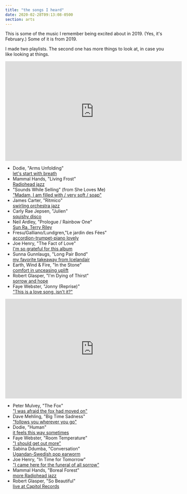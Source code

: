 ```yaml
---
title: "the songs I heard"
date: 2020-02-28T09:13:08-0500
section: arts
---
```


This is some of the music I remember being excited about in 2019.
(Yes, it's February.) Some of it is from 2019.

I made two playlists.
The second one has more things to look at, in case you like looking at
things.

<iframe width="560" height="315" src="https://www.youtube.com/embed/videoseries?list=PLViMBXn2ZeK-9P6fPk3_6NB7JcH4ONx_P" frameborder="0" allow="accelerometer; autoplay; encrypted-media; gyroscope; picture-in-picture" allowfullscreen></iframe>

- Dodie, "Arms Unfolding" <br /> [let's start with breath](https://www.youtube.com/watch?v=5aW8ZN43UMA&list=PLViMBXn2ZeK-9P6fPk3_6NB7JcH4ONx_P)
- Mammal Hands, "Living Frost" <br /> [Radiohead jazz](https://www.youtube.com/watch?v=kKZGpGUdx2Q&list=PLViMBXn2ZeK-9P6fPk3_6NB7JcH4ONx_P&index=2)
- "Sounds While Selling" (from She Loves Me) <br /> ["Madam, I am filled with / very soft / soap"](https://www.youtube.com/watch?v=p4HyfsQ7KJM&list=PLViMBXn2ZeK-9P6fPk3_6NB7JcH4ONx_P&index=3)
- James Carter, "Ritmico" <br /> [swirling orchestra jazz](https://www.youtube.com/watch?v=ypEeVqa8mUQ&list=PLViMBXn2ZeK-9P6fPk3_6NB7JcH4ONx_P&index=4)
- Carly Rae Jepsen, "Julien" <br /> [squishy disco](https://www.youtube.com/watch?v=R0a5VJX0_6s&list=PLViMBXn2ZeK-9P6fPk3_6NB7JcH4ONx_P&index=5)
- Neil Ardley, "Prologue / Rainbow One" <br /> [Sun Ra, Terry Riley](https://www.youtube.com/watch?v=HBguis9Gmu4&list=PLViMBXn2ZeK-9P6fPk3_6NB7JcH4ONx_P&index=6)
- Fresu/Galliano/Lundgren,"Le jardin des Fées" <br /> [accordion-trumpet-piano lovely](https://www.youtube.com/watch?v=6aAn2gLUxEQ&list=PLViMBXn2ZeK-9P6fPk3_6NB7JcH4ONx_P&index=7)
- Joe Henry, "The Fact of Love" <br /> [I'm so grateful for this album](https://www.youtube.com/watch?v=I8Jq3YGgpCU&list=PLViMBXn2ZeK-9P6fPk3_6NB7JcH4ONx_P&index=8)
- Sunna Gunnlaugs, "Long Pair Bond" <br /> [my favorite takeaway from Icelandair](https://www.youtube.com/watch?v=DnfhpIdrS5g&list=PLViMBXn2ZeK-9P6fPk3_6NB7JcH4ONx_P&index=9)
- Earth, Wind & Fire, "In the Stone" <br /> [comfort in unceasing uplift](https://www.youtube.com/watch?v=vrmBDn-NKgU&list=PLViMBXn2ZeK-9P6fPk3_6NB7JcH4ONx_P&index=10)
- Robert Glasper, "I'm Dying of Thirst" <br /> [sorrow and hope](https://www.youtube.com/watch?v=QqJwk7GpYys&list=PLViMBXn2ZeK-9P6fPk3_6NB7JcH4ONx_P&index=11)
- Faye Webster, "Jonny (Reprise)" <br /> ["This is a love song, isn't it?"](https://www.youtube.com/watch?v=Mtv-kLmOxUs&list=PLViMBXn2ZeK-9P6fPk3_6NB7JcH4ONx_P&index=12)

<iframe width="560" height="315" src="https://www.youtube.com/embed/videoseries?list=PLViMBXn2ZeK_K7d6pNghQJwdIvFycFOVS" frameborder="0" allow="accelerometer; autoplay; encrypted-media; gyroscope; picture-in-picture" allowfullscreen></iframe>

- Peter Mulvey, "The Fox" <br /> ["I was afraid the fox had moved on"](https://www.youtube.com/watch?v=8eT9l6cP-bk&list=PLViMBXn2ZeK_K7d6pNghQJwdIvFycFOVS&index=1)
- Dave Mehling, "Big Time Sadness" <br /> ["follows you wherever you go"](https://www.youtube.com/watch?v=Jxnzm4_XGzc&list=PLViMBXn2ZeK_K7d6pNghQJwdIvFycFOVS&index=2)
- Dodie, "Human" <br /> [it feels this way sometimes](https://www.youtube.com/watch?v=T60XUVrnYt4&list=PLViMBXn2ZeK_K7d6pNghQJwdIvFycFOVS&index=3)
- Faye Webster, "Room Temperature" <br /> ["I should get out more"](https://www.youtube.com/watch?v=nMybE4Ge6hM&list=PLViMBXn2ZeK_K7d6pNghQJwdIvFycFOVS&index=4)
- Sabina Ddumba, "Conversation" <br /> [Ugandan-Swedish pop earworm](https://www.youtube.com/watch?v=ISWu1UZyMPU&list=PLViMBXn2ZeK_K7d6pNghQJwdIvFycFOVS&index=5)
- Joe Henry, "In Time for Tomorrow" <br /> ["I came here for the funeral of all sorrow"](https://www.youtube.com/watch?v=U-doEDprb5U&list=PLViMBXn2ZeK_K7d6pNghQJwdIvFycFOVS&index=6)
- Mammal Hands, "Boreal Forest" <br /> [more Radiohead jazz](https://www.youtube.com/watch?v=bmjFJd6q4Es&list=PLViMBXn2ZeK_K7d6pNghQJwdIvFycFOVS&index=7)
- Robert Glasper, "So Beautiful" <br /> [live at Capitol Records](https://www.youtube.com/watch?v=GS2Y_CkaXP0&list=PLViMBXn2ZeK_K7d6pNghQJwdIvFycFOVS&index=8)
